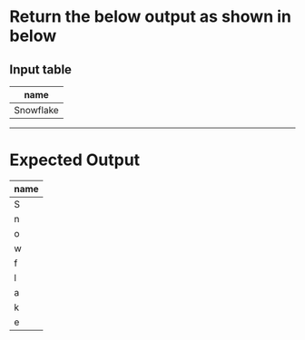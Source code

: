 # Return the below output as shown in below

**Input table**
---------------------------------------------------------
|    name    |
|------------|
| Snowflake  |
-------------------------------------------------------------
# Expected Output
| name |
|------|
|  S   |
|  n   |
|  o   |
|  w   |
|  f   |
|  l   |
|  a   |
|  k   |
|  e   |
